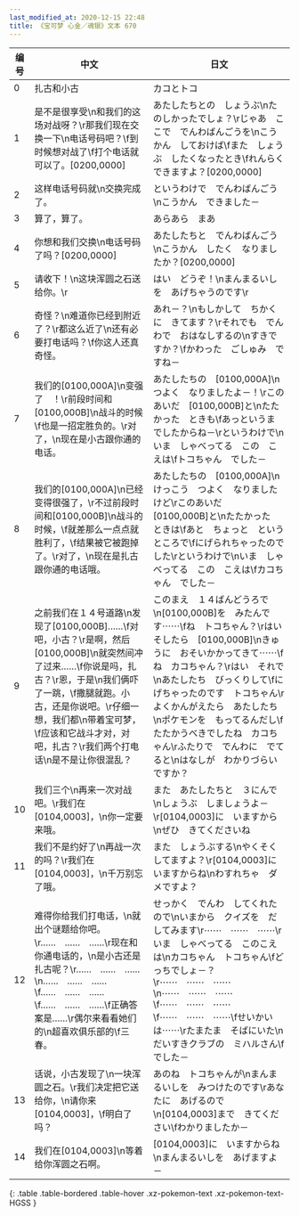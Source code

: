 ```yaml
---
last_modified_at: 2020-12-15 22:48
title: 《宝可梦 心金／魂银》文本 670
---
```

| 编号 | 中文 | 日文 |
| ---- | ---- | ---- |
| 0 | 扎古和小古 | カコとトコ |
| 1 | 是不是很享受\n和我们的这场对战呀？\r那我们现在交换一下\n电话号码吧？\f到时候想对战了\f打个电话就可以了。[0200,0000] | あたしたちとの　しょうぶ\nたのしかったでしょ？\rじゃあ　ここで　でんわばんごうを\nこうかん　しておけば\fまた　しょうぶ　したくなったとき\fれんらく　できますよ？[0200,0000] |
| 2 | 这样电话号码就\n交换完成了。 | というわけで　でんわばんごう\nこうかん　できました－ |
| 3 | 算了，算了。 | あらあら　まあ |
| 4 | 你想和我们交换\n电话号码了吗？[0200,0000] | あたしたちと　でんわばんごう\nこうかん　したく　なりましたか？[0200,0000] |
| 5 | 请收下！\n这块浑圆之石送给你。\r | はい　どうぞ！\nまんまるいしを　あげちゃうのです\r |
| 6 | 奇怪？\n难道你已经到附近了？\r都这么近了\n还有必要打电话吗？\f你这人还真奇怪。 | あれ－？\nもしかして　ちかくに　きてます？\rそれでも　でんわで　おはなしするの\nすきですか？\fかわった　ごしゅみ　ですね－ |
| 7 | 我们的[0100,000A]\n变强了　！\r前段时间和[0100,000B]\n战斗的时候\f也是一招定胜负的。\r对了，\n现在是小古跟你通的电话。 | あたしたちの　[0100,000A]\nつよく　なりましたよ－！\rこのあいだ　[0100,000B]と\nたたかった　ときも\fあっというま　でしたからね－\rというわけで\nいま　しゃべってる　この　こえは\fトコちゃん　でした－ |
| 8 | 我们的[0100,000A]\n已经变得很强了，\r不过前段时间和[0100,000B]\n战斗的时候，\f就差那么一点点就胜利了，\f结果被它被跑掉了。\r对了，\n现在是扎古跟你通的电话哦。 | あたしたちの　[0100,000A]\nけっこう　つよく　なりましたけど\rこのあいだ　[0100,000B]と\nたたかった　ときは\fあと　ちょっと　というところで\fにげられちゃったのでした\rというわけで\nいま　しゃべってる　この　こえは\fカコちゃん　でした－ |
| 9 | 之前我们在１４号道路\n发现了[0100,000B]……\f对吧，小古？\r是啊，然后[0100,000B]\n就突然间冲了过来……\f你说是吗，扎古？\r恩，于是\n我们俩吓了一跳，\f撒腿就跑。小古，还是你说吧。\r仔细一想，我们都\n带着宝可梦，\f应该和它战斗才对，对吧，扎古？\r我们两个打电话\n是不是让你很混乱？ | このまえ　１４ばんどうろで\n[0100,000B]を　みたんです⋯⋯\fね　トコちゃん？\rはい　そしたら　[0100,000B]\nきゅうに　おそいかかってきて⋯⋯\fね　カコちゃん？\rはい　それで\nあたしたち　びっくりして\fにげちゃったのです　トコちゃん\rよくかんがえたら　あたしたち\nポケモンを　もってるんだし\fたたかうべきでしたね　カコちゃん\rふたりで　でんわに　でてると\nはなしが　わかりづらい　ですか？ |
| 10 | 我们三个\n再来一次对战吧。\r我们在[0104,0003]，\n你一定要来哦。 | また　あたしたちと　３にんで\nしょうぶ　しましょうよ－\r[0104,0003]に　いますから\nぜひ　きてくださいね |
| 11 | 我们不是约好了\n再战一次的吗？\r我们在[0104,0003]，\n千万别忘了哦。 | また　しょうぶする\nやくそく　してますよ？\r[0104,0003]に　いますからね\nわすれちゃ　ダメですよ？ |
| 12 | 难得你给我们打电话，\n就出个谜题给你吧。\r……　……　……\r现在和你通电话的，\n是小古还是扎古呢？\r……　……　……\n……　……　……\f……　……　……\f……　……　……\f正确答案是……\r偶尔来看看她们的\n超喜欢俱乐部的\f三春。 | せっかく　でんわ　してくれたので\nいまから　クイズを　だしてみます\r⋯⋯　⋯⋯　⋯⋯\rいま　しゃべってる　このこえは\nカコちゃん　トコちゃん\fどっちでしょ－？\r⋯⋯　⋯⋯　⋯⋯\n⋯⋯　⋯⋯　⋯⋯\f⋯⋯　⋯⋯　⋯⋯\f⋯⋯　⋯⋯　⋯⋯\fせいかいは⋯⋯\rたまたま　そばにいた\nだいすきクラブの　ミハルさん\fでした－ |
| 13 | 话说，小古发现了\n一块浑圆之石。\r我们决定把它送给你，\n请你来[0104,0003]，\f明白了吗？ | あのね　トコちゃんが\nまんまるいしを　みつけたのです\rあなたに　あげるので\n[0104,0003]まで　きてください\fわかりましたか－ |
| 14 | 我们在[0104,0003]\n等着给你浑圆之石啊。 | [0104,0003]に　いますからね\nまんまるいしを　あげますよ－ |
{: .table .table-bordered .table-hover .xz-pokemon-text .xz-pokemon-text-HGSS }